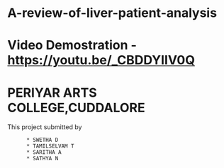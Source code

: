 # A-review-of-liver-patient-analysis
# Video Demostration - https://youtu.be/_CBDDYIIV0Q

# PERIYAR ARTS COLLEGE,CUDDALORE
 
This project submitted by
          
          * SWETHA D
          * TAMILSELVAM T
          * SARITHA A
          * SATHYA N
